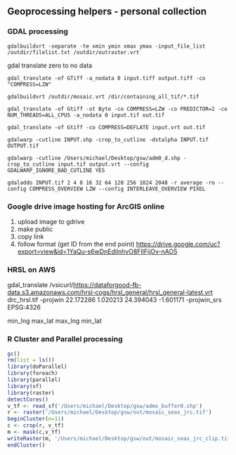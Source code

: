 ## Geoprocessing helpers - personal collection

### GDAL processing

```
gdalbuildvrt -separate -te xmin ymin xmax ymax -input_file_list /outdir/filelist.txt /outdir/outraster.vrt
```

gdal translate zero to no data

```
gdal_translate -of GTiff -a_nodata 0 input.tiff output.tiff -co "COMPRESS=LZW"
```

```
gdalbuildvrt /outdir/mosaic.vrt /dir/containing_all_tif/*.tif
```

```
gdal_translate -of Gtiff -ot Byte -co COMPRESS=LZW -co PREDICTOR=2 -co NUM_THREADS=ALL_CPUS -a_nodata 0 input.tif out.tif 
```

```
gdal_translate -of Gtiff -co COMPRESS=DEFLATE input.vrt out.tif
```

```
gdalwarp -cutline INPUT.shp -crop_to_cutline -dstalpha INPUT.tif OUTPUT.tif
```

```
gdalwarp -cutline /Users/michael/Desktop/gsw/adm0_d.shp -crop_to_cutline input.tif output.vrt --config GDALWARP_IGNORE_BAD_CUTLINE YES
```

```
gdaladdo INPUT.tif 2 4 8 16 32 64 128 256 1024 2048 -r average -ro --config COMPRESS_OVERVIEW LZW --config INTERLEAVE_OVERVIEW PIXEL
```

### Google drive image hosting for ArcGIS online

1. upload image to gdrive
2. make public
3. copy link
4. follow format (get ID from the end point)
https://drive.google.com/uc?export=view&id=1YaQu-s6wDnEdilnhvO8FIlFijOv-nAO5


### HRSL on AWS

gdal_translate /vsicurl/https://dataforgood-fb-data.s3.amazonaws.com/hrsl-cogs/hrsl_general/hrsl_general-latest.vrt drc_hrsl.tif -projwin 22.172286 1.020213 24.394043 -1.601171 -projwin_srs EPSG:4326



min_lng max_lat max_lng min_lat


### R Cluster and Parallel processing

```R
gc()
rm(list = ls())
library(doParallel)
library(foreach)
library(parallel)
library(sf)
library(raster)
detectCores()
v_tf <- read_sf('/Users/michael/Desktop/gsw/admo_buffer0.shp')
r <- raster('/Users/michael/Desktop/gsw/out/mosaic_seas_jrc.tif')
beginCluster(n=11)
c <- crop(r, v_tf)
m <- mask(c,v_tf)
writeRaster(m, '/Users/michael/Desktop/gsw/out/mosaic_seas_jrc_clip.tif',overwrite=TRUE)
endCluster()
```